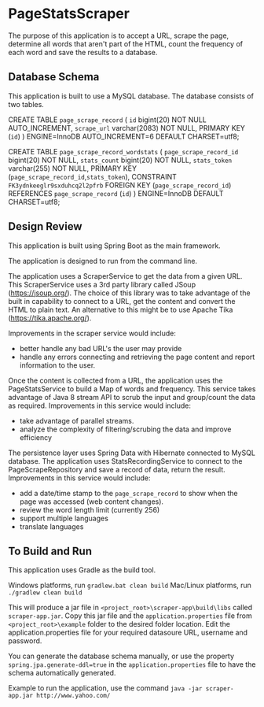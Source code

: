 # PageStatsScraper

The purpose of this application is to accept a URL, scrape the page, determine all words that aren't part of the HTML, count the frequency of each word and save the results to a database.

## Database Schema
This application is built to use a MySQL database.  The database consists of two tables.

CREATE TABLE `page_scrape_record` (
  `id` bigint(20) NOT NULL AUTO_INCREMENT,
  `scrape_url` varchar(2083) NOT NULL,
  PRIMARY KEY (`id`)
) ENGINE=InnoDB AUTO_INCREMENT=6 DEFAULT CHARSET=utf8;

CREATE TABLE `page_scrape_record_wordstats` (
  `page_scrape_record_id` bigint(20) NOT NULL,
  `stats_count` bigint(20) NOT NULL,
  `stats_token` varchar(255) NOT NULL,
  PRIMARY KEY (`page_scrape_record_id`,`stats_token`),
  CONSTRAINT `FK3ydnkeeglr9sxduhcq2l2pfrb` FOREIGN KEY (`page_scrape_record_id`) REFERENCES `page_scrape_record` (`id`)
) ENGINE=InnoDB DEFAULT CHARSET=utf8;

## Design Review

This application is built using Spring Boot as the main framework.

The application is designed to run from the command line.

The application uses a ScraperService to get the data from a given URL.
This ScraperService uses a 3rd party library called JSoup (https://jsoup.org/).
The choice of this library was to take advantage of the built in capability to connect to a URL, get the content and convert the HTML to plain text.
An alternative to this might be to use Apache Tika (https://tika.apache.org/).

Improvements in the scraper service would include:
* better handle any bad URL's the user may provide
* handle any errors connecting and retrieving the page content and report information to the user.

Once the content is collected from a URL, the application uses the PageStatsService to build a Map of words and frequency.  This service takes advantage of Java 8 stream API to scrub the input and group/count the data as required.
Improvements in this service would include:
* take advantage of parallel streams.
* analyze the complexity of filtering/scrubing the data and improve efficiency

The persistence layer uses Spring Data with Hibernate connected to MySQL database.
The application uses StatsRecordingService to connect to the PageScrapeRepository and save a record of data, return the result.
Improvements in this service would include:
* add a date/time stamp to the `page_scrape_record` to show when the page was accessed (web content changes).
* review the word length limit (currently 256)
* support multiple languages
* translate languages


## To Build and Run

This application uses Gradle as the build tool.

Windows platforms, run `gradlew.bat clean build`
Mac/Linux platforms, run `./gradlew clean build`

This will produce a jar file in `<project_root>\scraper-app\build\libs` called `scraper-app.jar`.
Copy this jar file and the `application.properties` file from `<project_root>\example` folder to the desired folder location.
Edit the application.properties file for your required datasoure URL, username and password.

You can generate the database schema manually, or use the property `spring.jpa.generate-ddl=true` in the `application.properties` file to have the schema automatically generated.

Example to run the application, use the command `java -jar scraper-app.jar http://www.yahoo.com/`

